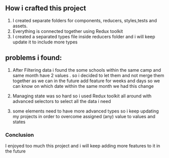 ## How i crafted this project

1. I created separate folders for components, reducers, styles,tests and assets.
2. Everything is connected together using Redux toolkit
3. I created a separated types file inside reducers folder and i will keep update it to include more types

## problems i found:

1. After Filtering data i found the some schools within the same camp and same month have 2 values .
   so i decided to let them and not merge them together as we can in the future add feature for weeks and days so we can know on which date within the same month we had this change

2. Managing state was so hard so i used Redux toolkit all around with advanced selectors to select all the data i need

3. some elements need to have more advanced types so i keep updating my projects in order to overcome assigned (any) value to values and states

### Conclusion

I enjoyed too much this project and i will keep adding more features to it in the future

